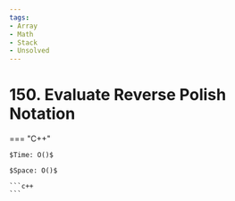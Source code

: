 ```yaml
---
tags:
- Array
- Math
- Stack
- Unsolved
---
```



# 150. Evaluate Reverse Polish Notation

=== "C++"

    $Time: O()$

    $Space: O()$

    ```c++
    ```